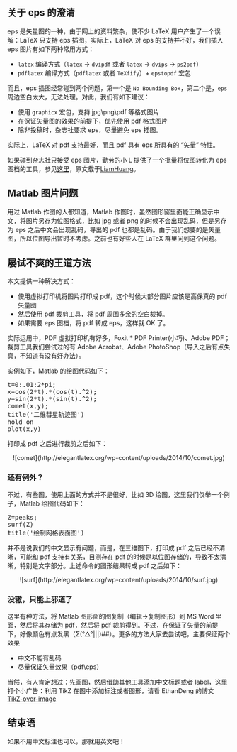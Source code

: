 ## 关于 eps 的澄清

eps 是矢量图的一种，由于网上的资料繁杂，使不少 LaTeX 用户产生了一个误解：LaTeX 只支持 eps 插图，实际上，LaTeX 对 eps 的支持并不好，我们插入 eps 图片有如下两种常用方式：

+ `latex` 编译方式（`latex` -> `dvipdf` 或者 `latex` -> `dvips` -> `ps2pdf`）
+ `pdflatex` 编译方式（`pdflatex` 或者 `TeXfify`）+ `epstopdf` 宏包

而且，eps 插图经常碰到两个问题，第一个是 `No Bounding Box`，第二个是，`eps` 周边空白太大，无法处理。对此，我们有如下建议：

+ 使用 `graphicx` 宏包，支持 jpg\png\pdf 等格式图片
+ 在保证矢量图的效果的前提下，优先使用 pdf 格式图片
+ 除非投稿时，杂志社要求 eps，尽量避免 eps 插图。

实际上，LaTeX 对 pdf 支持最好，而且 pdf 具有 eps 所具有的 “矢量” 特性。

如果碰到杂志社只接受 eps 图片，勤劳的小 L 提供了一个批量将位图转化为 eps 图档的工具，参见[这里](http://elegantlatex.org/2014/08/21/bitmap-convert-to-eps-batch/)，原文载于[LiamHuang](http://liam0205.me/2014/08/21/bitmap-convert-to-eps-batch/)。

## Matlab 图片问题

用过 Matlab 作图的人都知道，Matlab 作图时，虽然图形窗里面能正确显示中文，将图片另存为位图格式，比如 jpg 或者 png 的时候不会出现乱码，但是另存为 eps 之后中文会出现乱码，导出的 pdf 也都是乱码。由于我们想要的是矢量图，所以位图导出暂时不考虑。之前也有好些人在 LaTeX 群里问到这个问题。

## 屡试不爽的王道方法

本文提供一种解决方式：
 
+ 使用虚拟打印机将图片打印成 pdf，这个时候大部分图片应该是高保真的 pdf 矢量图
+ 然后使用 pdf 裁剪工具，将 pdf 周围多余的空白裁掉。
+ 如果需要 eps 图档，将 pdf 转成 eps，这样就 OK 了。

实际运用中，PDF 虚拟打印机有好多，Foxit * PDF Printer(小巧)、Adobe PDF；裁剪工具我们尝试过的有 Adobe Acrobat、Adobe PhotoShop（导入之后有点失真，不知道有没有好办法）。

实例如下，Matlab 的绘图代码如下：

<pre class="lang:matlab decode:true " >
t=0:.01:2*pi;
x=cos(2*t).*(cos(t).^2);
y=sin(2*t).*(sin(t).^2);
comet(x,y);
title('二维彗星轨迹图')
hold on
plot(x,y)
</pre>

打印成 pdf 之后进行裁剪之后如下：

<center>![comet](http://elegantlatex.org/wp-content/uploads/2014/10/comet.jpg)</center>

### 还有例外？

不过，有些图，使用上面的方式并不是很好，比如 3D 绘图，这里我们仅举一个例子，Matlab 绘图代码如下：

<pre class="lang:matlab decode:true " >
Z=peaks;
surf(Z)
title('绘制网格表面图')
</pre>

并不是说我们的中文显示有问题，而是，在三维图下，打印成 pdf 之后已经不清晰，可能和 pdf 支持有关系，目测存在 pdf 的时候是以位图存储的，导致不太清晰，特别是文字部分。上述命令的图形结果转成 pdf 之后如下：

<center>![surf](http://elegantlatex.org/wp-content/uploads/2014/10/surf.jpg)</center>

### 没辙，只能上邪道了

这里有种方法，将 Matlab 图形窗的图复制（编辑->复制图形）到 MS Word 里面，然后将其存储为 pdf，然后将 pdf 裁剪得到。不过，在保证了矢量的前提下，好像颜色有点发黑（Σ(°△°|||)##）。更多的方法大家去尝试吧，主要保证两个效果

+ 中文不能有乱码
+ 尽量保证矢量效果（pdf\eps）

当然，有人肯定想过：先画图，然后借助其他工具添加中文标题或者 label，这里打个小广告：利用 TikZ 在图中添加标注或者图形，请看 EthanDeng 的博文 [TikZ-over-image](http://ddswhu.com/2014/07/03/tikz-draw-on-image/)

## 结束语

如果不用中文标注也可以，那就用英文吧！
